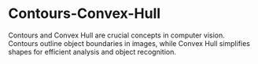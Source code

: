 # Contours-Convex-Hull
 Contours and Convex Hull are crucial concepts in computer vision. Contours outline object boundaries in images, while Convex Hull simplifies shapes for efficient analysis and object recognition.
